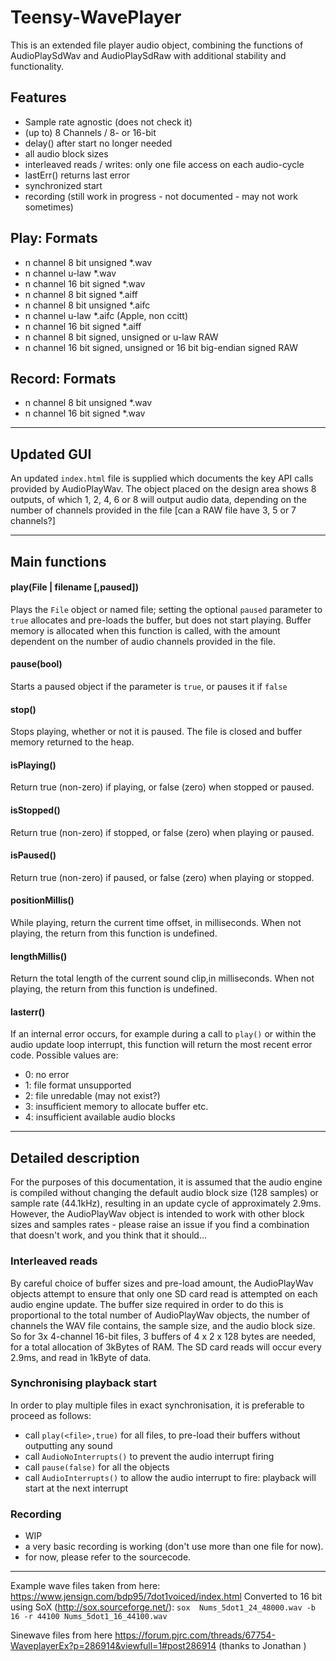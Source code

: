 # Teensy-WavePlayer

This is an extended file player audio object, combining the functions of AudioPlaySdWav and AudioPlaySdRaw
with additional stability and functionality.

## Features

- Sample rate agnostic (does not check it)
- (up to) 8 Channels / 8- or 16-bit
- delay() after start no longer needed
- all audio block sizes
- interleaved reads / writes: only one file access on each audio-cycle
- lastErr() returns last error
- synchronized start
- recording (still work in progress - not documented - may not work sometimes)

## Play: Formats
- n channel 8 bit unsigned *.wav
- n channel u-law *.wav
- n channel 16 bit signed *.wav
- n channel 8 bit signed *.aiff
- n channel 8 bit unsigned *.aifc
- n channel u-law *.aifc (Apple, non ccitt)
- n channel 16 bit signed *.aiff
- n channel 8 bit signed, unsigned or u-law RAW
- n channel 16 bit signed, unsigned or 16 bit big-endian signed RAW

## Record: Formats
- n channel 8 bit unsigned *.wav
- n channel 16 bit signed *.wav

---
## Updated GUI

An updated `index.html` file is supplied which documents the key API calls provided by AudioPlayWav. The object placed on the design area shows 8 outputs, of which 1, 2, 4, 6 or 8 will output audio data, depending on the number of channels provided in the file [can a RAW file have 3, 5 or 7 channels?]

---
## Main functions
#### play(File | filename [,paused])
Plays the `File` object or named file; setting the optional `paused` parameter to `true` allocates and pre-loads the buffer, but does not start playing. Buffer memory is allocated when this function is called, with the amount dependent on the number of audio channels provided in the file.
#### pause(bool)
Starts a paused object if the parameter is `true`, or pauses it if `false`
#### stop()
Stops playing, whether or not it is paused. The file is closed and buffer memory returned to the heap.
#### isPlaying()
Return true (non-zero) if playing, or false (zero) when stopped or paused.  
#### isStopped()
Return true (non-zero) if stopped, or false (zero) when playing or paused.  
#### isPaused()
Return true (non-zero) if paused, or false (zero) when playing or stopped.  
#### positionMillis()
While playing, return the current time offset, in milliseconds.  When not playing, the return from this function is undefined.
#### lengthMillis()
Return the total length of the current sound clip,in milliseconds. When not playing, the return from this function is undefined.
#### lasterr()
If an internal error occurs, for example during a call to `play()` or within the audio update loop interrupt, this function will return the most recent error code. Possible values are:
- 0: no error
- 1: file format unsupported
- 2: file unredable (may not exist?)
- 3: insufficient memory to allocate buffer etc.
- 4: insufficient available audio blocks
---
## Detailed description
For the purposes of this documentation, it is assumed that the audio engine is compiled without changing the default audio block size (128 samples) or sample rate (44.1kHz), resulting in an update cycle of approximately 2.9ms. However, the AudioPlayWav object is intended to work with other block sizes and samples rates - please raise an issue if you find a combination that doesn't work, and you think that it should...
### Interleaved reads
By careful choice of buffer sizes and pre-load amount, the AudioPlayWav objects attempt to ensure that only one SD card read is attempted on each audio engine update. The buffer size required in order to do this is proportional to the total number of AudioPlayWav objects, the number of channels the WAV file contains, the sample size, and the audio block size. So for 3x 4-channel 16-bit files, 3 buffers of 4 x 2 x 128 bytes are needed, for a total allocation of 3kBytes of RAM. The SD card reads will occur every 2.9ms, and read in 1kByte of data.

### Synchronising playback start
In order to play multiple files in exact synchronisation, it is preferable to proceed as follows:
- call `play(<file>,true)` for all files, to pre-load their buffers without outputting any sound
- call `AudioNoInterrupts()` to prevent the audio interrupt firing
- call `pause(false)` for all the objects
- call `AudioInterrupts()` to allow the audio interrupt to fire: playback will start at the next interrupt

### Recording
- WIP
- a very basic recording is working (don't use more than one file for now).
- for now, please refer to the sourcecode.

---
Example wave files taken from here:
https://www.jensign.com/bdp95/7dot1voiced/index.html
Converted to 16 bit using SoX (http://sox.sourceforge.net/):
`sox  Nums_5dot1_24_48000.wav -b 16 -r 44100 Nums_5dot1_16_44100.wav`

Sinewave files from here https://forum.pjrc.com/threads/67754-WaveplayerEx?p=286914&viewfull=1#post286914 (thanks to Jonathan )
